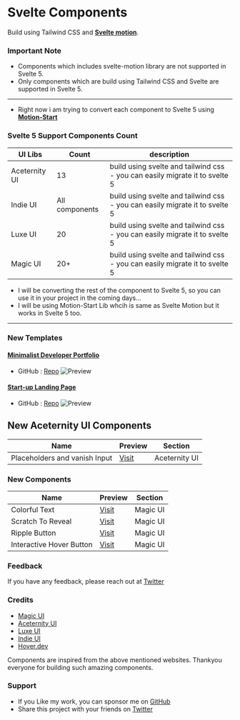 # Svelte Components

Build using Tailwind CSS and [**Svelte motion**](https://svelte-motion.gradientdescent.de).

### Important Note

- Components which includes svelte-motion library are not supported in Svelte 5.
- Only components which are build using Tailwind CSS and Svelte are supported in Svelte 5.

---

- Right now i am trying to convert each component to Svelte 5 using [**Motion-Start**](https://github.com/JonathonRP/motion-start)

### Svelte 5 Support Components Count

| UI Libs       | Count          | description                                                                 |
| ------------- | -------------- | --------------------------------------------------------------------------- |
| Aceternity UI | 13             | build using svelte and tailwind css - you can easily migrate it to svelte 5 |
| Indie UI      | All components | build using svelte and tailwind css - you can easily migrate it to svelte 5 |
| Luxe UI       | 20             | build using svelte and tailwind css - you can easily migrate it to svelte 5 |
| Magic UI      | 20+            | build using svelte and tailwind css - you can easily migrate it to svelte 5 |

- I will be converting the rest of the component to Svelte 5, so you can use it in your project in the coming days...
- I will be using Motion-Start Lib whcih is same as Svelte Motion but it works in Svelte 5 too.

---

### New Templates

#### [Minimalist Developer Portfolio](https://portfolio-sve.vercel.app)

- GitHub : [Repo](https://github.com/SikandarJODD/portfolio-template)
  ![Preview](/static/portfolio_svelte.png)

#### [Start-up Landing Page](https://startup-sve.vercel.app)

- GitHub : [Repo](https://github.com/SikandarJODD/startup-template)
  ![Preview](/static//startup_sve.png)

## New Aceternity UI Components

| Name                          | Preview                                                                                 | Section       |
| ----------------------------- | --------------------------------------------------------------------------------------- | ------------- |
| Placeholders and vanish Input | [Visit](https://animation-svelte.vercel.app/a/components/placeholders-and-vanish-input) | Aceternity UI |

### New Components

| Name                     | Preview                                                              | Section  |
| ------------------------ | -------------------------------------------------------------------- | -------- |
| Colorful Text       | [Visit](https://animation-svelte.vercel.app/magic/colorful-text)  | Magic UI |
| Scratch To Reveal        | [Visit](https://animation-svelte.vercel.app/magic/scratch-to-reeal)  | Magic UI |
| Ripple Button            | [Visit](https://animation-svelte.vercel.app/magic/ripple-button)     | Magic UI |
| Interactive Hover Button | [Visit](https://animation-svelte.vercel.app/magic/interactive-hover) | Magic UI |


### Feedback

If you have any feedback, please reach out at [Twitter](https://twitter.com/Sikandar_Bhide)


### Credits

- [Magic UI](https://www.magicui.design/)
- [Aceternity UI](https://ui.aceternity.com)
- [Luxe UI](https://www.luxeui.com)
- [Indie UI](https://ui.indie-starter.dev)
- [Hover.dev](https://hover.dev)

Components are inspired from the above mentioned websites.
Thankyou everyone for building such amazing components.

### Support

- If you Like my work, you can sponsor me on [GitHub](https://github.com/sponsors/SikandarJODD)
- Share this project with your friends on [Twitter](https://twitter.com/intent/tweet?url=https://animation-svelte.vercel.app%0A&text=Svelte%20Animation%20Components%20Built%20using%20Svelte%20Motion%20and%20Tailwind%20CSS%0A&via=Sikandar_Bhide&hashtags=sveltejs,tailwindcss,webdev,frontend)
